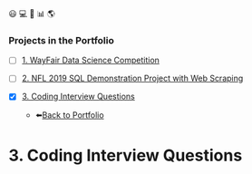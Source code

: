 :smiley: :computer: :orange_book: :bar_chart: :earth_americas:
### Projects in the Portfolio
- [ ] [1. WayFair Data Science Competition](https://github.com/Arcooo/Portfolio/tree/master/WayFair%20Data%20Science%20Competition)

- [ ] [2. NFL 2019 SQL Demonstration Project with Web Scraping](https://github.com/Arcooo/Portfolio/tree/master/NFL%202019%20SQL%20Demonstration%20Project%20with%20Web%20Scraping)

- [X] [3. Coding Interview Questions](https://github.com/Arcooo/Portfolio/tree/master/Coding%20Interview%20Questions)

  - :arrow_left:[Back to Portfolio](https://github.com/Arcooo/Portfolio)


# 3. Coding Interview Questions


